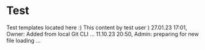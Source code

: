 # Test
Test templates located here :)
This content by test user )
27.01.23 17:01, Owner: Added from local Git CLI ...
11.10.23 20:50, Admin: preparing for new file loading ...
